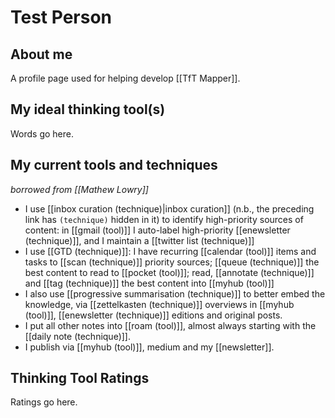 # Test Person

## About me

A profile page used for helping develop [[TfT Mapper]].

## My ideal thinking tool(s) 

Words go here.


## My current tools and techniques

_borrowed from [[Mathew Lowry]]_

* I use  [[inbox curation (technique)|inbox curation]] (n.b., the preceding link has `(technique)` hidden in it) to identify high-priority sources of content: in [[gmail (tool)]] I auto-label high-priority [[enewsletter (technique)]], and I maintain a [[twitter list (technique)]]
* I use [[GTD (technique)]]: I have recurring [[calendar (tool)]] items and tasks to [[scan (technique)]] priority sources; [[queue (technique)]] the best content to read to [[pocket (tool)]]; read, [[annotate (technique)]] and [[tag (technique)]] the best content into [[myhub (tool)]]
* I also use [[progressive summarisation (technique)]] to better embed the knowledge,  via [[zettelkasten (technique)]] overviews in [[myhub (tool)]], [[enewsletter (technique)]] editions and original posts.
* I put all other notes into [[roam (tool)]], almost always starting with the [[daily note (technique)]].
* I publish via [[myhub (tool)]], medium and my [[newsletter]].

## Thinking Tool Ratings

Ratings go here.